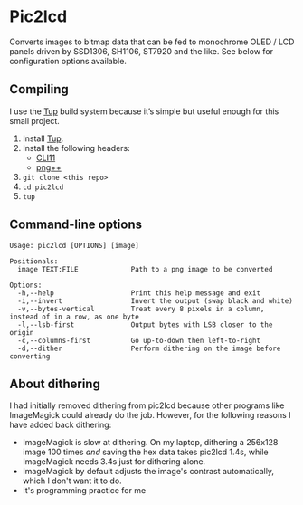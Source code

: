 # Pic2lcd

Converts images to bitmap data that can be fed to monochrome OLED / LCD panels driven by SSD1306, SH1106, ST7920 and the like. See below for configuration options available.

## Compiling

I use the [Tup](https://github.com/gittup/tup) build system because it’s simple but useful enough for this small project.

1. Install [Tup](https://github.com/gittup/tup).
2. Install the following headers:
    - [CLI11](https://github.com/CLIUtils/CLI11)
    - [png++](https://www.nongnu.org/pngpp/)
3. `git clone <this repo>`
4. `cd pic2lcd`
5. `tup`

## Command-line options

```
Usage: pic2lcd [OPTIONS] [image]

Positionals:
  image TEXT:FILE             Path to a png image to be converted

Options:
  -h,--help                   Print this help message and exit
  -i,--invert                 Invert the output (swap black and white)
  -v,--bytes-vertical         Treat every 8 pixels in a column, instead of in a row, as one byte
  -l,--lsb-first              Output bytes with LSB closer to the origin
  -c,--columns-first          Go up-to-down then left-to-right
  -d,--dither                 Perform dithering on the image before converting
```

## About dithering

I had initially removed dithering from pic2lcd because other programs like ImageMagick could already do the job. However, for the following reasons I have added back dithering:

- ImageMagick is slow at dithering. On my laptop, dithering a 256x128 image 100 times *and* saving the hex data takes pic2lcd 1.4s, while ImageMagick needs 3.4s just for dithering alone.
- ImageMagick by default adjusts the image's contrast automatically, which I don't want it to do.
- It's programming practice for me
